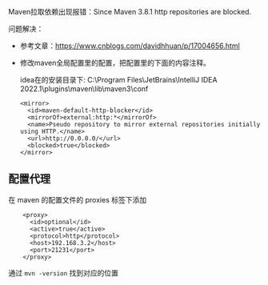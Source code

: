 Maven拉取依赖出现报错：Since Maven 3.8.1 http repositories are blocked.

问题解决：

- 参考文章：https://www.cnblogs.com/davidhhuan/p/17004656.html

- 修改maven全局配置里的配置，把配置里的下面的内容注释。

  idea在的安装目录下: C:\Program Files\JetBrains\IntelliJ IDEA 2022.1\plugins\maven\lib\maven3\conf

  ```
  <mirror>
    <id>maven-default-http-blocker</id>
    <mirrorOf>external:http:*</mirrorOf>
    <name>Pseudo repository to mirror external repositories initially using HTTP.</name>
    <url>http://0.0.0.0/</url>
    <blocked>true</blocked>
  </mirror>
  ```

  



## 配置代理

在 maven 的配置文件的 proxies 标签下添加 

```
    <proxy>
      <id>optional</id>
      <active>true</active>
      <protocol>http</protocol>
      <host>192.168.3.2</host>
      <port>21231</port>
    </proxy>
```

通过 `mvn -version` 找到对应的位置
